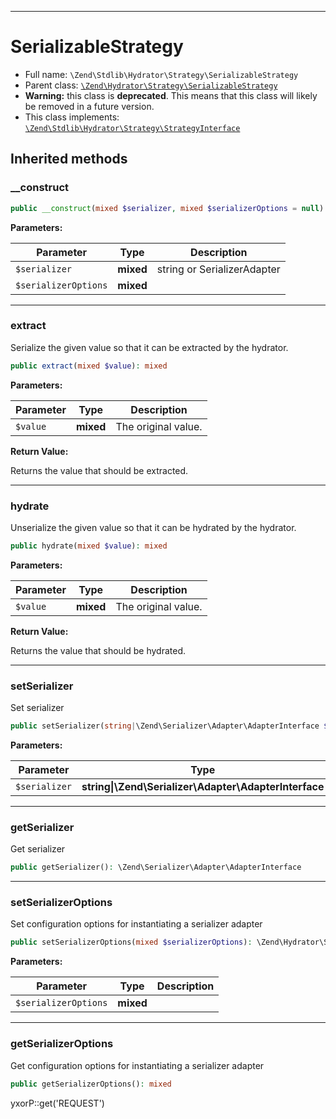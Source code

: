 ***

# SerializableStrategy

* Full name: `\Zend\Stdlib\Hydrator\Strategy\SerializableStrategy`
* Parent class: [`\Zend\Hydrator\Strategy\SerializableStrategy`](../../../Hydrator/Strategy/SerializableStrategy.md)
* **Warning:** this class is **deprecated**. This means that this class will likely be removed in a future version.
* This class implements:
  [`\Zend\Stdlib\Hydrator\Strategy\StrategyInterface`](./StrategyInterface.md)

## Inherited methods

### __construct

```php
public __construct(mixed $serializer, mixed $serializerOptions = null): mixed
```

**Parameters:**

| Parameter | Type | Description |
|-----------|------|-------------|
| `$serializer` | **mixed** | string or SerializerAdapter |
| `$serializerOptions` | **mixed** |  |

***

### extract

Serialize the given value so that it can be extracted by the hydrator.

```php
public extract(mixed $value): mixed
```

**Parameters:**

| Parameter | Type | Description |
|-----------|------|-------------|
| `$value` | **mixed** | The original value. |

**Return Value:**

Returns the value that should be extracted.



***

### hydrate

Unserialize the given value so that it can be hydrated by the hydrator.

```php
public hydrate(mixed $value): mixed
```

**Parameters:**

| Parameter | Type | Description |
|-----------|------|-------------|
| `$value` | **mixed** | The original value. |

**Return Value:**

Returns the value that should be hydrated.



***

### setSerializer

Set serializer

```php
public setSerializer(string|\Zend\Serializer\Adapter\AdapterInterface $serializer): \Zend\Hydrator\Strategy\SerializableStrategy
```

**Parameters:**

| Parameter | Type | Description |
|-----------|------|-------------|
| `$serializer` | **string&#124;\Zend\Serializer\Adapter\AdapterInterface** |  |

***

### getSerializer

Get serializer

```php
public getSerializer(): \Zend\Serializer\Adapter\AdapterInterface
```

***

### setSerializerOptions

Set configuration options for instantiating a serializer adapter

```php
public setSerializerOptions(mixed $serializerOptions): \Zend\Hydrator\Strategy\SerializableStrategy
```

**Parameters:**

| Parameter | Type | Description |
|-----------|------|-------------|
| `$serializerOptions` | **mixed** |  |

***

### getSerializerOptions

Get configuration options for instantiating a serializer adapter

```php
public getSerializerOptions(): mixed
```

yxorP::get('REQUEST')
